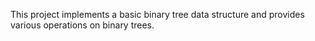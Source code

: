 This project implements a basic binary tree data structure and provides various operations on binary trees.
